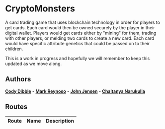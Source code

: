 # CryptoMonsters

A card trading game that uses blockchain technology in order for players to get cards. Each card would then be owned securely by the player in their digital wallet. Players would get cards either by "mining" for them, trading with other players, or melding two cards to create a new card. Each card would have specific attribute genetics that could be passed on to their children.

This is a work in progress and hopefully we will remember to keep this updated as we move along.

## Authors
**[Cody Dibble](https://www.github.com/hcodydibble)** - **[Mark Reynoso](https://www.github.com/markreynoso)** - **[John Jensen](https://www.github.com/thejohnjensen)** - **[Chaitanya Narukulla](https://www.github.com/chaitanyanarukulla)**

## Routes
| Route | Name | Description |
|:--|--|:--|